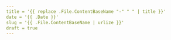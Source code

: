 ```yaml
---
title = '{{ replace .File.ContentBaseName "-" " " | title }}'
date = '{{ .Date }}'
slug = '{{ .File.ContentBaseName | urlize }}'
draft = true
---
```

